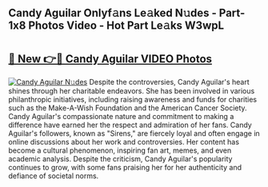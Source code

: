 ## Candy Aguilar Onlyf𝚊ns Le𝚊ked N𝚞des - Part-1x8 Photos Video - Hot Part Le𝚊ks W3wpL

# <h2><a href="http://ac45197.deff.icu/?id=Candy+Aguilar">🔗 New 👉🔴 Candy Aguilar VIDEO Photos</a></h2>

[![Candy Aguilar N𝚞des](https://i.imgur.com/rIISA9y.gif)](http://ac45197.deff.icu/?id=Candy+Aguilar)
Despite the controversies, Candy Aguilar's heart shines through her charitable endeavors. She has been involved in various philanthropic initiatives, including raising awareness and funds for charities such as the Make-A-Wish Foundation and the American Cancer Society. Candy Aguilar's compassionate nature and commitment to making a difference have earned her the respect and admiration of her fans. Candy Aguilar's followers, known as "Sirens," are fiercely loyal and often engage in online discussions about her work and controversies. Her content has become a cultural phenomenon, inspiring fan art, memes, and even academic analysis. Despite the criticism, Candy Aguilar's popularity continues to grow, with some fans praising her for her authenticity and defiance of societal norms.
